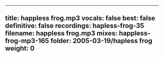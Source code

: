 
---
title: happless frog.mp3
vocals: false
best: false
definitive: false
recordings: hapless-frog-35
filename: happless frog.mp3
mixes: happless-frog-mp3-165
folder: 2005-03-19/hapless frog
weight: 0
---
